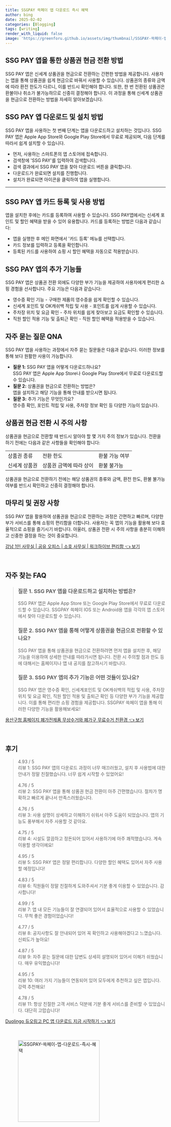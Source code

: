 ```yaml
---
title: SSGPAY 쓱페이 앱 다운로드 즉시 혜택
author: bing
date: 2025-02-02
categories: [Blogging]
tags: [writing]
render_with_liquid: false
image: 'https://greenforu.github.io/assets/img/thumbnail/SSGPAY-쓱페이-앱-다운로드-즉시-혜택.webp'
---
```



<h2 id='상품권 현금 전환 방법'>SSG PAY 앱을 통한 상품권 현금 전환 방법</h2>

<p>SSG PAY 앱은 신세계 상품권을 현금으로 전환하는 간편한 방법을 제공합니다. 사용자는 앱을 통해 상품권을 쉽게 현금으로 바꿔서 사용할 수 있습니다. 상품권의 종류와 금액에 따라 환전 한도가 다르니, 이를 반드시 확인해야 합니다. 또한, 한 번 전환된 상품권은 환불이나 취소가 불가능하므로 신중히 결정해야 합니다. 이 과정을 통해 신세계 상품권을 현금으로 전환하는 방법을 자세히 알아보겠습니다.</p>

<h2 id='SSG PAY 앱 설치 방법'>SSG PAY 앱 다운로드 및 설치 방법</h2>

<p>SSG PAY 앱을 사용하는 첫 번째 단계는 앱을 다운로드하고 설치하는 것입니다. SSG PAY 앱은 Apple App Store와 Google Play Store에서 무료로 제공되며, 다음 단계를 따라서 쉽게 설치할 수 있습니다.</p>

<ul>
    <li>먼저, 사용하는 스마트폰의 앱 스토어에 접속합니다.</li>
    <li>검색창에 'SSG PAY'를 입력하여 검색합니다.</li>
    <li>검색 결과에서 SSG PAY 앱을 찾아 다운로드 버튼을 클릭합니다.</li>
    <li>다운로드가 완료되면 설치를 진행합니다.</li>
    <li>설치가 완료되면 아이콘을 클릭하여 앱을 실행합니다.</li>
</ul>

<hr />

<h2 id='카드 등록 및 사용'>SSG PAY 앱 카드 등록 및 사용 방법</h2>

<p>앱을 설치한 후에는 카드를 등록하여 사용할 수 있습니다. SSG PAY앱에서는 신세계 포인트 및 할인 혜택을 받을 수 있어 유용합니다. 카드를 등록하는 방법은 다음과 같습니다:</p>

<ul>
    <li>앱을 실행한 후 메인 화면에서 '카드 등록' 메뉴를 선택합니다.</li>
    <li>카드 정보를 입력하고 등록을 확인합니다.</li>
    <li>등록된 카드를 사용하여 쇼핑 시 할인 혜택을 자동으로 적용받습니다.</li>
</ul>

<h2 id='부가 기능 안내'>SSG PAY 앱의 추가 기능들</h2>

<p>SSG PAY 앱은 상품권 전환 외에도 다양한 부가 기능을 제공하여 사용자에게 편리한 쇼핑 경험을 선사합니다. 주요 기능은 다음과 같습니다:</p>

<ul>
    <li>영수증 확인 기능 - 구매한 제품의 영수증을 쉽게 확인할 수 있습니다.</li>
    <li>신세계 포인트 및 OK캐쉬백 적립 및 사용 - 포인트를 쉽게 사용할 수 있습니다.</li>
    <li>주차장 위치 및 요금 확인 - 주차 위치를 쉽게 찾아보고 요금도 확인할 수 있습니다.</li>
    <li>직원 할인 적용 기능 및 출퇴근 확인 - 직원 할인 혜택을 적용받을 수 있습니다.</li>
</ul>

<h2 id='자주 묻는 질문'>자주 묻는 질문 QNA</h2>

<p>SSG PAY 앱을 사용하는 과정에서 자주 묻는 질문들은 다음과 같습니다. 이러한 정보를 통해 보다 원활한 사용이 가능합니다.</p>

<ul>
    <li><b>질문 1:</b> SSG PAY 앱을 어떻게 다운로드하나요?<br>
    SSG PAY 앱은 Apple App Store나 Google Play Store에서 무료로 다운로드할 수 있습니다.</li>
    <li><b>질문 2:</b> 상품권을 현금으로 전환하는 방법은?<br>
    앱을 설치하고 해당 기능을 통해 안내를 받으시면 됩니다.</li>
    <li><b>질문 3:</b> 추가 기능은 무엇인가요?<br>
    영수증 확인, 포인트 적립 및 사용, 주차장 정보 확인 등 다양한 기능이 있습니다.</li>
</ul>

<h2 id='상품권 전환 주의 사항'>상품권 현금 전환 시 주의 사항</h2>

<p>상품권을 현금으로 전환할 때 반드시 알아야 할 몇 가지 주의 정보가 있습니다. 전환을 하기 전에는 다음과 같은 사항들을 확인해야 합니다:</p>

<table>
    <tr>
        <td>상품권 종류</td>
        <td>전환 한도</td>
        <td>환불 가능 여부</td>
    </tr>
    <tr>
        <td>신세계 상품권</td>
        <td>상품권 금액에 따라 상이</td>
        <td>환불 불가능</td>
    </tr>
    <!-- 추가 행이 필요하면 복사하여 추가하세요 -->
</table>

<p>상품권을 현금으로 전환하기 전에는 해당 상품권의 종류와 금액, 환전 한도, 환불 불가능 여부를 반드시 확인하고 신중히 결정해야 합니다.</p>

<h2 id='맺음말'>마무리 및 권장 사항</h2>

<p>SSG PAY 앱을 활용하여 상품권을 현금으로 전환하는 과정은 간편하고 빠르며, 다양한 부가 서비스를 통해 쇼핑의 편리함을 더합니다. 사용자는 꼭 앱의 기능을 활용해 보다 효율적으로 쇼핑을 즐기시기 바랍니다. 아울러, 상품권 전환 시 주의 사항을 충분히 이해하고 신중한 결정을 하는 것이 중요합니다.</p>


<p><a class="click-button" title="강남 1인 사무실 | 공유 오피스 | 소호 사무실 | 워크하이브 편리함" href="https://greenforu.github.io/posts/%EA%B0%95%EB%82%A8-1%EC%9D%B8-%EC%82%AC%EB%AC%B4%EC%8B%A4-%EA%B3%B5%EC%9C%A0-%EC%98%A4%ED%94%BC%EC%8A%A4-%EC%86%8C%ED%98%B8-%EC%82%AC%EB%AC%B4%EC%8B%A4-%EC%9B%8C%ED%81%AC%ED%95%98%EC%9D%B4%EB%B8%8C-%ED%8E%B8%EB%A6%AC%ED%95%A8/" rel="dofollow">강남 1인 사무실 | 공유 오피스 | 소호 사무실 | 워크하이브 편리함 👈 보기</a></p><br>
<h2 id='자주_찾는_FAQ'>자주 찾는 FAQ</h2>
<div itemscope="" itemtype="https://schema.org/FAQPage"> 
<blockquote> 
<div itemscope="" itemprop="mainEntity" itemtype="https://schema.org/Question"> 
<h3 itemprop="name">질문 1. SSG PAY 앱을 다운로드하고 설치하는 방법은?</h3> 
<div itemscope="" itemprop="acceptedAnswer" itemtype="https://schema.org/Answer"> 
<span itemprop="text"> 
<p>SSG PAY 앱은 Apple App Store 또는 Google Play Store에서 무료로 다운로드할 수 있습니다. SSGPAY 쓱페이 IOS 또는 Android용 앱을 각각의 앱 스토어에서 찾아 다운로드할 수 있습니다.</p> 
</span> 
</div> 
</div> 

<div itemscope="" itemprop="mainEntity" itemtype="https://schema.org/Question"> 
<h3 itemprop="name">질문 2. SSG PAY 앱을 통해 어떻게 상품권을 현금으로 전환할 수 있나요?</h3> 
<div itemscope="" itemprop="acceptedAnswer" itemtype="https://schema.org/Answer"> 
<span itemprop="text"> 
<p>SSG PAY 앱을 통해 상품권을 현금으로 전환하려면 먼저 앱을 설치한 후, 해당 기능을 이용하여 상세한 안내를 따라가시면 됩니다. 전환 시 주의할 점과 한도 등에 대해서는 홈페이지나 앱 내 공지를 참고하시기 바랍니다.</p> 
</span> 
</div> 
</div> 

<div itemscope="" itemprop="mainEntity" itemtype="https://schema.org/Question"> 
<h3 itemprop="name">질문 3. SSG PAY 앱의 추가 기능은 어떤 것들이 있나요?</h3> 
<div itemscope="" itemprop="acceptedAnswer" itemtype="https://schema.org/Answer"> 
<span itemprop="text"> 
<p>SSG PAY 앱은 영수증 확인, 신세계포인트 및 OK캐쉬백의 적립 및 사용, 주차장 위치 및 요금 확인, 직원 할인 적용 및 출퇴근 확인 등 다양한 부가 기능을 제공합니다. 이를 통해 편리한 쇼핑 경험을 제공합니다. SSGPAY 쓱페이 앱을 통해 이러한 다양한 기능을 활용해보세요!</p> 
</span> 
</div> 
</div> 

</blockquote> 
</div>
<p><a class="click-button" title="용산구청 홈페이지 폐가전제품 무상수거와 폐가구 무료수거 친환경" href="https://greenforu.github.io/posts/%EC%9A%A9%EC%82%B0%EA%B5%AC%EC%B2%AD-%ED%99%88%ED%8E%98%EC%9D%B4%EC%A7%80-%ED%8F%90%EA%B0%80%EC%A0%84%EC%A0%9C%ED%92%88-%EB%AC%B4%EC%83%81%EC%88%98%EA%B1%B0%EC%99%80-%ED%8F%90%EA%B0%80%EA%B5%AC-%EB%AC%B4%EB%A3%8C%EC%88%98%EA%B1%B0-%EC%B9%9C%ED%99%98%EA%B2%BD/" rel="dofollow">용산구청 홈페이지 폐가전제품 무상수거와 폐가구 무료수거 친환경 👈 보기</a></p><br>
<h2 id='후기'>후기</h2>
<div itemscope itemtype="https://schema.org/Product">
  <blockquote>
  <div itemprop="review" itemscope itemtype="https://schema.org/Review">
      <div itemprop="reviewRating" itemscope itemtype="https://schema.org/Rating"> <span itemprop="ratingValue">4.93</span> / <span itemprop="bestRating">5</span> </div>
      <span itemprop="reviewBody">리뷰 1: SSG PAY 앱의 다운로드 과정이 너무 매끄러웠고, 설치 후 사용법에 대한 안내가 정말 친절했습니다. 너무 쉽게 시작할 수 있었어요!</span>
  </div>
  <br>
  <div itemprop="review" itemscope itemtype="https://schema.org/Review">
      <div itemprop="reviewRating" itemscope itemtype="https://schema.org/Rating"> <span itemprop="ratingValue">4.76</span> / <span itemprop="bestRating">5</span> </div>
      <span itemprop="reviewBody">리뷰 2: SSG PAY 앱을 통해 상품권 현금 전환이 아주 간편했습니다. 절차가 명확하고 빠르게 끝나서 만족스러웠습니다.</span>
  </div>
  <br>
  <div itemprop="review" itemscope itemtype="https://schema.org/Review">
      <div itemprop="reviewRating" itemscope itemtype="https://schema.org/Rating"> <span itemprop="ratingValue">4.76</span> / <span itemprop="bestRating">5</span> </div>
      <span itemprop="reviewBody">리뷰 3: 사용 설명이 상세하고 이해하기 쉬워서 아주 도움이 되었습니다. 앱의 기능도 풍부해서 자주 사용할 것 같아요.</span>
  </div>
  <br>
  <div itemprop="review" itemscope itemtype="https://schema.org/Review">
      <div itemprop="reviewRating" itemscope itemtype="https://schema.org/Rating"> <span itemprop="ratingValue">4.75</span> / <span itemprop="bestRating">5</span> </div>
      <span itemprop="reviewBody">리뷰 4: 시설도 깔끔하고 정돈되어 있어서 사용하기에 아주 쾌적했습니다. 계속 이용할 생각이에요!</span>
  </div>
  <br>
  <div itemprop="review" itemscope itemtype="https://schema.org/Review">
      <div itemprop="reviewRating" itemscope itemtype="https://schema.org/Rating"> <span itemprop="ratingValue">4.95</span> / <span itemprop="bestRating">5</span> </div>
      <span itemprop="reviewBody">리뷰 5: SSG PAY 앱은 정말 편리합니다. 다양한 할인 혜택도 있어서 자주 사용할 예정입니다!</span>
  </div>
  <br>
  <div itemprop="review" itemscope itemtype="https://schema.org/Review">
      <div itemprop="reviewRating" itemscope itemtype="https://schema.org/Rating"> <span itemprop="ratingValue">4.83</span> / <span itemprop="bestRating">5</span> </div>
      <span itemprop="reviewBody">리뷰 6: 직원들이 정말 친절하게 도와주셔서 기분 좋게 이용할 수 있었습니다. 감사합니다!</span>
  </div>
  <br>
  <div itemprop="review" itemscope itemtype="https://schema.org/Review">
      <div itemprop="reviewRating" itemscope itemtype="https://schema.org/Rating"> <span itemprop="ratingValue">4.99</span> / <span itemprop="bestRating">5</span> </div>
      <span itemprop="reviewBody">리뷰 7: 앱 내 모든 기능들이 잘 연결되어 있어서 효율적으로 사용할 수 있었습니다. 무척 좋은 경험이었습니다!</span>
  </div>
  <br>
  <div itemprop="review" itemscope itemtype="https://schema.org/Review">
      <div itemprop="reviewRating" itemscope itemtype="https://schema.org/Rating"> <span itemprop="ratingValue">4.77</span> / <span itemprop="bestRating">5</span> </div>
      <span itemprop="reviewBody">리뷰 8: 공지사항도 잘 안내되어 있어 꼭 확인하고 사용해야겠다고 느꼈습니다. 신뢰도가 높아요!</span>
  </div>
  <br>
  <div itemprop="review" itemscope itemtype="https://schema.org/Review">
      <div itemprop="reviewRating" itemscope itemtype="https://schema.org/Rating"> <span itemprop="ratingValue">4.87</span> / <span itemprop="bestRating">5</span> </div>
      <span itemprop="reviewBody">리뷰 9: 자주 묻는 질문에 대한 답변도 상세히 설명되어 있어서 이해가 쉬웠습니다. 매우 유익했습니다!</span>
  </div>
  <br>
  <div itemprop="review" itemscope itemtype="https://schema.org/Review">
      <div itemprop="reviewRating" itemscope itemtype="https://schema.org/Rating"> <span itemprop="ratingValue">4.95</span> / <span itemprop="bestRating">5</span> </div>
      <span itemprop="reviewBody">리뷰 10: 여러 가지 기능들이 연동되어 있어 모두에게 추천하고 싶은 앱입니다. 강력 추천해요!</span>
  </div>
  <br>
  <div itemprop="review" itemscope itemtype="https://schema.org/Review">
      <div itemprop="reviewRating" itemscope itemtype="https://schema.org/Rating"> <span itemprop="ratingValue">4.78</span> / <span itemprop="bestRating">5</span> </div>
      <span itemprop="reviewBody">리뷰 11: 항상 친절한 고객 서비스 덕분에 기분 좋게 서비스를 준비할 수 있었습니다. 대단히 고맙습니다!</span>
  </div>
  </blockquote>
</div>
<p><a class="click-button" title="Duolingo 듀오링고 PC 앱 다운로드 지금 시작하기" href="https://greenforu.github.io/posts/Duolingo-%EB%93%80%EC%98%A4%EB%A7%81%EA%B3%A0-PC-%EC%95%B1-%EB%8B%A4%EC%9A%B4%EB%A1%9C%EB%93%9C-%EC%A7%80%EA%B8%88-%EC%8B%9C%EC%9E%91%ED%95%98%EA%B8%B0/" rel="dofollow">Duolingo 듀오링고 PC 앱 다운로드 지금 시작하기 👈 보기</a></p><br>
<figure class="image"><img src="https://greenforu.github.io/assets/img/thumbnail/SSGPAY-쓱페이-앱-다운로드-즉시-혜택.webp" alt="SSGPAY-쓱페이-앱-다운로드-즉시-혜택" width="256" height="256"></figure>